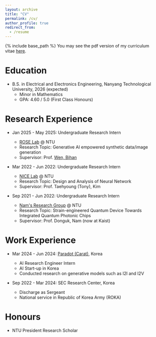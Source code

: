 ```yaml
---
layout: archive
title: "CV"
permalink: /cv/
author_profile: true
redirect_from:
  - /resume
---
```


{% include base_path %}
You may see the pdf version of my curriculum vitae [here](http://lees0196.github.io/files/SujongLee.pdf).

Education
======
* B.S. in Electrical and Electronics Engineering, Nanyang Technological University, 2026 (expected)
  * Minor in Mathematics
  * GPA: 4.60 / 5.0 (First Class Honours)

Research Experience
======
* Jan 2025 - May 2025: Undergraduate Research Intern
  * [ROSE Lab](https://www.ntu.edu.sg/rose) @ NTU
  * Research Topic: Generative AI empowered synthetic data/image generation
  * Supervisor: Prof. [Wen, Bihan](https://personal.ntu.edu.sg/bihan.wen/)

* Mar 2022 - Jun 2022: Undergraduate Research Intern
  * [NICE Lab](https://sites.google.com/view/tonykim) @ NTU
  * Research Topic: Design and Analysis of Neural Network
  * Supervisor: Prof. Taehyoung (Tony), Kim

* Sep 2021 - Jun 2022: Undergraduate Research Intern
  * [Nam's Research Group](https://www.donguknam.com/) @ NTU
  * Research Topic: Strain-engineered Quantum Device Towards Integrated Quantum Photonic Chips
  * Supervisor: Prof. Donguk, Nam (now at Kaist)
  
Work Experience
======
* Mar 2024 - Jun 2024: [Paradot (Carat)](https://carat.im/), Korea
  * AI Research Engineer Intern
  * AI Start-up in Korea
  * Conducted research on generative models such as I2I and I2V  

* Sep 2022 - Mar 2024: SEC Research Center, Korea
  * Discharge as Sergeant
  * National service in Republic of Korea Army (ROKA)

Honours
======
* NTU President Research Scholar
